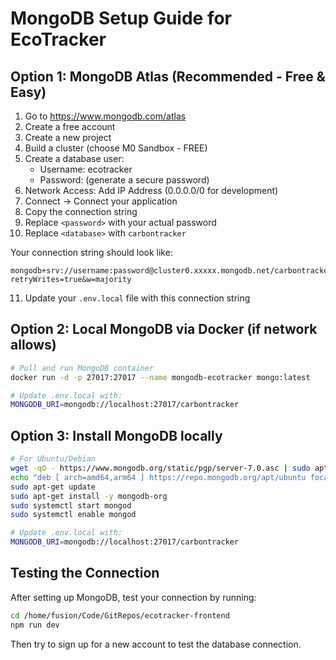 # MongoDB Setup Guide for EcoTracker

## Option 1: MongoDB Atlas (Recommended - Free & Easy)

1. Go to https://www.mongodb.com/atlas
2. Create a free account
3. Create a new project
4. Build a cluster (choose M0 Sandbox - FREE)
5. Create a database user:
   - Username: ecotracker
   - Password: (generate a secure password)
6. Network Access: Add IP Address (0.0.0.0/0 for development)
7. Connect -> Connect your application
8. Copy the connection string
9. Replace `<password>` with your actual password
10. Replace `<database>` with `carbontracker`

Your connection string should look like:
```
mongodb+srv://username:password@cluster0.xxxxx.mongodb.net/carbontracker?retryWrites=true&w=majority
```

11. Update your `.env.local` file with this connection string

## Option 2: Local MongoDB via Docker (if network allows)

```bash
# Pull and run MongoDB container
docker run -d -p 27017:27017 --name mongodb-ecotracker mongo:latest

# Update .env.local with:
MONGODB_URI=mongodb://localhost:27017/carbontracker
```

## Option 3: Install MongoDB locally

```bash
# For Ubuntu/Debian
wget -qO - https://www.mongodb.org/static/pgp/server-7.0.asc | sudo apt-key add -
echo "deb [ arch=amd64,arm64 ] https://repo.mongodb.org/apt/ubuntu focal/mongodb-org/7.0 multiverse" | sudo tee /etc/apt/sources.list.d/mongodb-org-7.0.list
sudo apt-get update
sudo apt-get install -y mongodb-org
sudo systemctl start mongod
sudo systemctl enable mongod

# Update .env.local with:
MONGODB_URI=mongodb://localhost:27017/carbontracker
```

## Testing the Connection

After setting up MongoDB, test your connection by running:
```bash
cd /home/fusion/Code/GitRepos/ecotracker-frontend
npm run dev
```

Then try to sign up for a new account to test the database connection.
